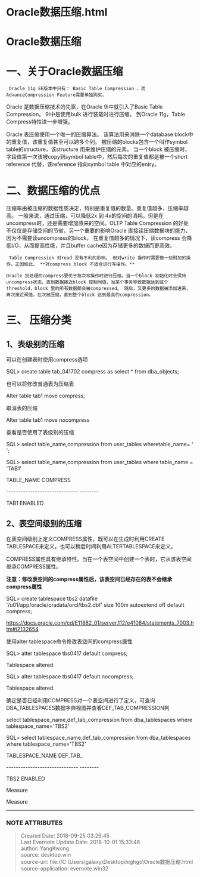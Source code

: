 # Oracle数据压缩.html

# Oracle数据压缩

# 一、关于Oracle数据压缩

     Oracle 11g EE版本中只有： Basic Table Compression ，而 AdvanceCompression Feature需要单独购买。

Oracle 是数据压缩技术的先驱，在Oracle 9i中就引入了Basic Table Compression。 9i中是使用bulk
进行装载时进行压缩。 到Oracle 11g，Table Compress特性进一步增强。

Oracle 表压缩使用一个唯一的压缩算法。 该算法用来消除一个database block中的重复值，该重复值甚至可以跨多个列。
被压缩的blocks包含一个叫作symbol table的structure，该structure 用来维护压缩的元素。 当一个block
被压缩时，字段值第一次该被copy到symbol table中，然后每次的重复值都是被一个short reference 代替，该reference
指向symbol table 中对应的entry。

#  **二、数据压缩的优点**

 压缩率由被压缩的数据性质决定，特别是重复值的数量。重复值越多，压缩率越高。 一般来说，通过压缩，可以降低2x 到
4x的空间的消耗。但是在uncompress时，还是需要增加原来的空间。OLTP Table Compression
的好处不仅仅是存储空间的节省，另一个重要的影响Oracle 直接读压缩数据块的能力，因为不需要读uncompress的block，
在重复值越多的情况下，读compress 会降低I/O，从而提高性能，并且buffer cache因为存储更多的数据而更高效。

     Table Compression 对read 没有不利的影响。 但对write 操作时需要做一些附加的操作，正因如此， **对compress block 不适合进行写操作。**

    Oracle 批处理的compress要优于每次写操作时进行压缩。当一个block 初始化时会保持uncompress状态，直到数据接近block 控制阀值，当某个事务导致数据达到这个threshold，block 里的所有数据都会被compressed。 随后，又更多的数据被添加进来，再次接近阀值，在次被压缩，直到整个block 达到最高的compression。

#  **三、** **压缩分类**

## 1、表级别的压缩

可以在创建表时使用compress选项

SQL> create table tab_041702 compress as select * from dba_objects;

也可以将修改普通表为压缩表

Alter table tab1 move compress;

取消表的压缩

Alter table tab1 move nocompress

查看是否使用了表级别的压缩

SQL> select table_name,compression from user_tables wheretable_name= ' ';

SQL>  select table_name,compression from user_tables where table_name = 'TAB1'

TABLE_NAME                     COMPRESS

\------------------------------ --------

TAB1                           ENABLED

## 2、表空间级别的压缩

在表空间级别上定义COMPRESS属性，既可以在生成时利用CREATE TABLESPACE来定义，也可以稍后时间利用ALTERTABLESPACE来定义。

COMPRESS属性具有继承特性。当在一个表空间中创建一个表时，它从该表空间继承COMPRESS属性。

 **注意：修改表空间的compress属性后，该表空间已经存在的表不会继承compress属性**

SQL>  create tablespace tbs2 datafile '/u01/app/oracle/oradata/orcl/tbs2.dbf'
size 100m  autoextend off default compress;

https://docs.oracle.com/cd/E11882_01/server.112/e41084/statements_7003.htm#i2132654

使用alter tablespace命令修改表空间的compress属性

SQL> alter tablespace tbs0417 default compress;

Tablespace altered.

SQL> alter tablespace tbs0417 default nocompress;

Tablespace altered.

确定是否已经利用COMPRESS对一个表空间进行了定义，可查询DBA_TABLESPACES数据字典视图并查看DEF_TAB_COMPRESSION列

select tablespace_name,def_tab_compression from dba_tablespaces where
tablespace_name='TBS2'

SQL> select tablespace_name,def_tab_compression from dba_tablespaces where
tablespace_name='TBS2'

TABLESPACE_NAME                DEF_TAB_

\------------------------------ --------

TBS2                           ENABLED

Measure

Measure


---
### NOTE ATTRIBUTES
>Created Date: 2018-09-25 03:29:45  
>Last Evernote Update Date: 2018-10-01 15:33:46  
>author: YangKwong  
>source: desktop.win  
>source-url: file://C:\Users\galaxy\Desktop\highgo\Oracle数据压缩.html  
>source-application: evernote.win32  